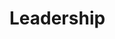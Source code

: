 # Leadership

<!-- Leadership: initiative, decisions, listening, not pleasing everyone but respecting everyone  -->
